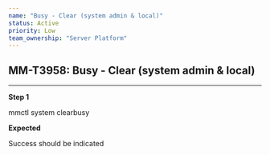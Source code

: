 ```yaml
---
name: "Busy - Clear (system admin & local)"
status: Active
priority: Low
team_ownership: "Server Platform"
---
```


## MM-T3958: Busy - Clear (system admin & local)

---

**Step 1**

mmctl system clearbusy

**Expected**

Success should be indicated
